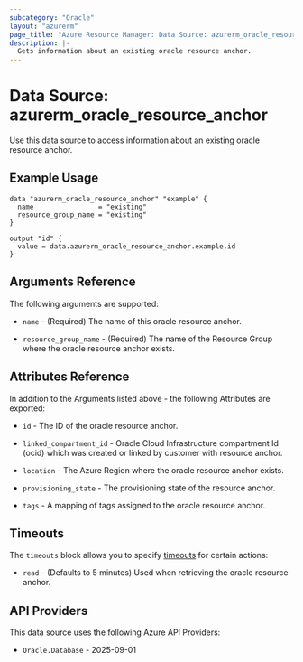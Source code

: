```yaml
---
subcategory: "Oracle"
layout: "azurerm"
page_title: "Azure Resource Manager: Data Source: azurerm_oracle_resource_anchor"
description: |-
  Gets information about an existing oracle resource anchor.
---
```


# Data Source: azurerm_oracle_resource_anchor

Use this data source to access information about an existing oracle resource anchor.

## Example Usage

```hcl
data "azurerm_oracle_resource_anchor" "example" {
  name                = "existing"
  resource_group_name = "existing"
}

output "id" {
  value = data.azurerm_oracle_resource_anchor.example.id
}
```

## Arguments Reference

The following arguments are supported:

* `name` - (Required) The name of this oracle resource anchor.

* `resource_group_name` - (Required) The name of the Resource Group where the oracle resource anchor exists.

## Attributes Reference

In addition to the Arguments listed above - the following Attributes are exported: 

* `id` - The ID of the oracle resource anchor.

* `linked_compartment_id` - Oracle Cloud Infrastructure compartment Id (ocid) which was created or linked by customer with resource anchor.

* `location` - The Azure Region where the oracle resource anchor exists.

* `provisioning_state` - The provisioning state of the resource anchor.

* `tags` - A mapping of tags assigned to the oracle resource anchor.

## Timeouts

The `timeouts` block allows you to specify [timeouts](https://developer.hashicorp.com/terraform/language/resources/configure#define-operation-timeouts) for certain actions:

* `read` - (Defaults to 5 minutes) Used when retrieving the oracle resource anchor.

## API Providers
<!-- This section is generated, changes will be overwritten -->
This data source uses the following Azure API Providers:

* `Oracle.Database` - 2025-09-01